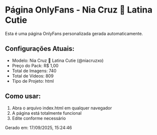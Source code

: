 # Página OnlyFans - Nia Cruz 🖤 Latina Cutie

Esta é uma página OnlyFans personalizada gerada automaticamente.

## Configurações Atuais:
- Modelo: Nia Cruz 🖤 Latina Cutie (@niacruzxo)
- Preço do Pack: R$ 1,00
- Total de Imagens: 740
- Total de Vídeos: 809
- Tipo de Projeto: html

## Como usar:
1. Abra o arquivo index.html em qualquer navegador
2. A página está totalmente funcional
3. Edite conforme necessário

Gerado em: 17/09/2025, 15:24:46
